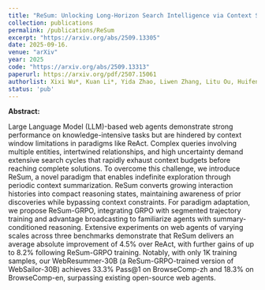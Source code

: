 ```yaml
---
title: "ReSum: Unlocking Long-Horizon Search Intelligence via Context Summarization"
collection: publications
permalink: /publications/ReSum
excerpt: "https://arxiv.org/abs/2509.13305"
date: 2025-09-16.
venue: "arXiv"
year: 2025
code: "https://arxiv.org/abs/2509.13313"
paperurl: https://arxiv.org/pdf/2507.15061
authorlist: Xixi Wu*, Kuan Li*, Yida Zhao, Liwen Zhang, Litu Ou, Huifeng Yin, Zhongwang Zhang, Yong Jiang, Pengjun Xie, Fei Huang, Minhao Cheng, Shuai Wang, Hong Cheng, Jingren Zhou"
status: 'pub'
---
```

**Abstract:**

Large Language Model (LLM)-based web agents demonstrate strong performance on knowledge-intensive tasks but are hindered by context window limitations in paradigms like ReAct. Complex queries involving multiple entities, intertwined relationships, and high uncertainty demand extensive search cycles that rapidly exhaust context budgets before reaching complete solutions. To overcome this challenge, we introduce ReSum, a novel paradigm that enables indefinite exploration through periodic context summarization. ReSum converts growing interaction histories into compact reasoning states, maintaining awareness of prior discoveries while bypassing context constraints. For paradigm adaptation, we propose ReSum-GRPO, integrating GRPO with segmented trajectory training and advantage broadcasting to familiarize agents with summary-conditioned reasoning. Extensive experiments on web agents of varying scales across three benchmarks demonstrate that ReSum delivers an average absolute improvement of 4.5% over ReAct, with further gains of up to 8.2% following ReSum-GRPO training. Notably, with only 1K training samples, our WebResummer-30B (a ReSum-GRPO-trained version of WebSailor-30B) achieves 33.3% Pass@1 on BrowseComp-zh and 18.3% on BrowseComp-en, surpassing existing open-source web agents.
